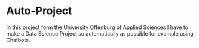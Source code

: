 # Auto-Project
In this project form the University Offenburg of Applied Sciences I have to make a Data Science Project so automatically as possible for example using Chatbots.

